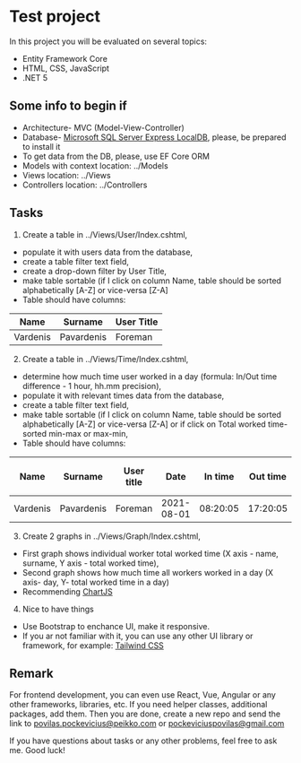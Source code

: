 # Test project

In this project you will be evaluated on several topics:
- Entity Framework Core
- HTML, CSS, JavaScript
- .NET 5

## Some info to begin if
- Architecture- MVC (Model-View-Controller)
- Database- [ Microsoft SQL Server Express LocalDB](https://docs.microsoft.com/en-us/sql/database-engine/configure-windows/sql-server-express-localdb?view=sql-server-ver15), please, be prepared to install it
- To get data from the DB, please, use EF Core ORM
- Models with context location: ../Models
- Views location: ../Views
- Controllers location: ../Controllers

## Tasks

1. Create a table in ../Views/User/Index.cshtml, 
* populate it with users data from the database,
* create a table filter text field,
* create a drop-down filter by User Title,
* make table sortable (if I click on column Name, table should be sorted alphabetically [A-Z] or vice-versa [Z-A]
* Table should have columns: 

| Name | Surname | User Title |
|-|-|-|
|Vardenis|Pavardenis|Foreman|

2. Create a table in ../Views/Time/Index.cshtml, 
* determine how much time user worked in a day (formula: In/Out time difference - 1 hour, hh.mm precision),
* populate it with relevant times data from the database,
* create a table filter text field,
* make table sortable (if I click on column Name, table should be sorted alphabetically [A-Z] or vice-versa [Z-A] or if click on Total worked time- sorted min-max or max-min,
* Table should have columns: 

| Name | Surname | User title | Date | In time | Out time | Inside times | Total worked time |
|-|-|-|-|-|-|-|-|
|Vardenis|Pavardenis|Foreman|2021-08-01|08:20:05|17:20:05|14:20:05,12:15:45...|8:00|  

3. Create 2 graphs in ../Views/Graph/Index.cshtml, 
* First graph shows individual worker total worked time (X axis - name, surname, Y axis - total worked time),
* Second graph shows how much time all workers worked in a day (X axis- day, Y- total worked time in a day)
* Recommending [ChartJS](https://www.chartjs.org/)

4. Nice to have things
* Use Bootstrap to enchance UI, make it responsive.
* If you ar not familiar with it, you can use any other UI library or framework, for example: [Tailwind CSS](https://tailwindcss.com/)

## Remark

For frontend development, you can even use React, Vue, Angular or any other frameworks, libraries, etc.
If you need helper classes, additional packages, add them.
Then you are done, create a new repo and send the link to povilas.pockevicius@peikko.com or pockeviciuspovilas@gmail.com

If you have questions about tasks or any other problems, feel free to ask me. Good luck! 

